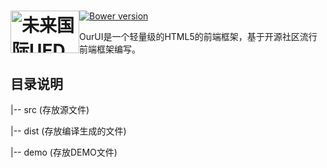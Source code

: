 <h1><a href="http://ued.ourfuture.cn/" title="OurUI 官网"><img style="float: left" width="110" height="68" alt="未来国际UED" src="http://ued.ourfuture.cn/wp-content/themes/ued/assets/images/logo.png"></a></h1>

[![Bower version](https://img.shields.io/bower/v/amazeui.svg?style=flat-square)](https://github.com/gzgqq/OurUI)

 OurUI是一个轻量级的HTML5的前端框架，基于开源社区流行前端框架编写。


## 目录说明

|-- src           (存放源文件)

|-- dist          (存放编译生成的文件)

|-- demo          (存放DEMO文件)


